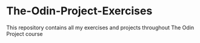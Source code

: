 # The-Odin-Project-Exercises
This repository contains all my exercises and projects throughout The Odin Project course
